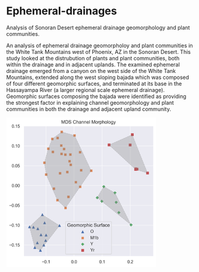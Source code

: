 # Ephemeral-drainages
Analysis of Sonoran Desert ephemeral drainage geomorphology and plant communities.

An analysis of ephemeral drainage geomorpholoy and plant communities in the White Tank Mountains west of Phoenix, AZ in the Sonoran Desert.  This study looked at the distrubution of plants and plant communities, both within the drainage and in adjacent uplands.  The examined ephemeral drainage emerged from a canyon on the west side of the White Tank Mountains, extended along the west sloping bajada which was composed of four different geomorphic surfaces, and terminated at its base in the Hassayampa River (a larger regional scale ephemeral drainage).  Geomorphic surfaces composing the bajada were identified as providing the strongest factor in explaining channel geomorphology and plant communities in both the drainage and adjacent upland community.  

<img src="docs/channel_morphology.png" alt="MDS of channel morphology, groups identified by geomorphic surface." width="400" height="400">
